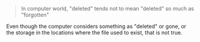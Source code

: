 > In computer world, "deleted" tends not to mean "deleted" so much as "forgotten"

Even though the computer considers something as "deleted" or gone, or the storage in the locations where the file used to exist, that is not true.